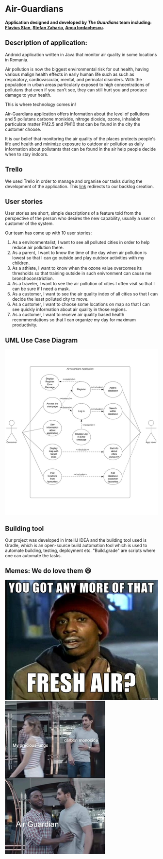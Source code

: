 # Air-Guardians
  **Application designed and developed by _The Guardians_ team including: [Flavius Stan](https://github.com/StanFlavius),  [Stefan Zaharia](https://github.com/stefzah),  [Anca Iordachescu](https://github.com/IordachescuAnca).**

## Description of application:
Android application written in Java that monitor air quality in some locations in Romania.

Air pollution is now the biggest environmental risk for out health, having various malign health effects in early human life such as such as respiratory, cardiovascular, mental, and perinatal disorders. With the population in urban areas particularly exposed to high concentrations of pollutans that even if you can't see, they can still hurt you and produce damage to your health.

This is where technology comes in!

Air-Guardians application offers information about the level of pollutions and 5 pollutans carbone monixide, nitroge dioxide, ozone, inhalable particulate matter PM2.5 and PM10 that can be found in the city the customer choose. 

It is our belief that monitoring the air quality of the places protects people's life and health
and minimize exposure to outdoor air pollution as daily information about pollutants that can
be found in the air help people decide when to stay indoors.

## Trello

We used Trello in order to manage and organise our tasks during the development of the application. This [link](https://trello.com/b/UBPFRoEN/air-guardian-development) redirects to our backlog creation.

## User stories

User stories are short, simple descriptions of a feature told from the perspective of the person who desires the new capability, usually a user or customer of the system. 

Our team has come up with 10 user stories:

1. As a environmentalist, I want to see all polluted cities in order to help reduce air pollution there.
2. As a parent, I want to know the time of the day when air pollution is lowest so that I can go outside and play outdoor activities with my children.
3. As a athlete, I want to know when the ozone value overcomes its thresholds so that training outside in such enivronment can cause me  bronchoconstriction.
4. As a traveler, I want to see the air pollution of cities I often visit so that I can be sure if I need a mask. 
5. As a customer, I want to see the air quality index of all cities so that I can decide the least polluted city to move.
6. As a customer, I want to choose some locations on map so that I can see quickly information about air quality in those regions.
7. As a customer, I want to receive air quality based health recommendations so that I can organize my day for maximum productivity.


## UML Use Case Diagram

![alt text](https://github.com/IordachescuAnca/Air-Guardians/blob/master/uml/uml.jpg)

## Building tool

Our project was developed in IntellIJ IDEA and the building tool used is Gradle, which is an open-source build automation tool which is used to automate building, testing, deployment etc. "Build.grade" are scripts where one can automate the tasks.



## Memes: We do love them :laughing:
![Meme 2](https://github.com/IordachescuAnca/Air-Guardians/blob/master/Memes/Meme-2.jpg)
![Meme 1](https://github.com/IordachescuAnca/Air-Guardians/blob/master/Memes/Meme-1.jpg)

